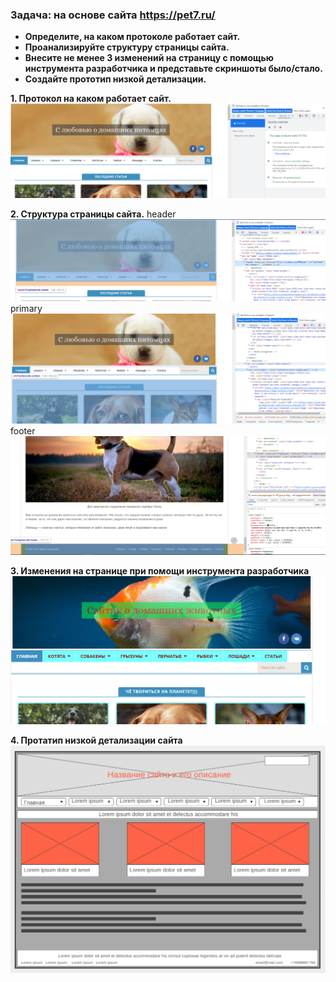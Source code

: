 ### Задача: на основе сайта https://pet7.ru/
 - **Определите, на каком протоколе работает сайт.**
 - **Проанализируйте структуру страницы сайта.**
 - **Внесите не менее 3 изменений на страницу с помощью инструмента разработчика и представьте скриншоты было/стало.**
 - **Создайте прототип низкой детализации.**

**1. Протокол на каком  работает сайт.**
![протокол](img/HTTPS.png)

**2. Структура страницы сайта.**
header
![](img/header.png)
primary
![](img/primary.png)
footer
![](img/footer.png)

**3. Изменения на странице при помощи инструмента разработчика**
![](img/изменения.png)

**4. Протатип низкой детализации сайта**
![](img/site.png)